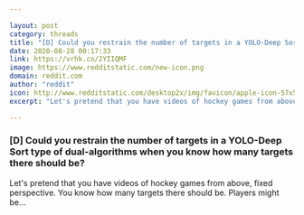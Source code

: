 ```yaml
---

layout: post
category: threads
title: "[D] Could you restrain the number of targets in a YOLO-Deep Sort type of dual-algorithms when you know how many targets there should be?"
date: 2020-08-28 00:17:33
link: https://vrhk.co/2YIIQMF
image: https://www.redditstatic.com/new-icon.png
domain: reddit.com
author: "reddit"
icon: http://www.redditstatic.com/desktop2x/img/favicon/apple-icon-57x57.png
excerpt: "Let's pretend that you have videos of hockey games from above, fixed perspective. You know how many targets there should be. Players might be..."

---
```


### [D] Could you restrain the number of targets in a YOLO-Deep Sort type of dual-algorithms when you know how many targets there should be?

Let's pretend that you have videos of hockey games from above, fixed perspective. You know how many targets there should be. Players might be...